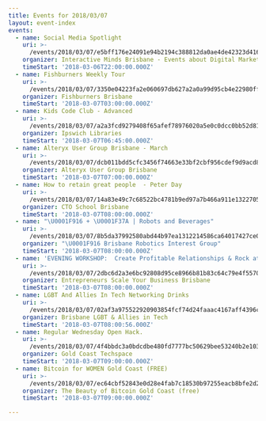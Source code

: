 ```yaml
---
title: Events for 2018/03/07
layout: event-index
events:
  - name: Social Media Spotlight
    uri: >-
      /events/2018/03/07/e5bff176e24091e94b2194c388812da0ae4de42323d4168ec1ee6a60ac0cce05
    organizer: Interactive Minds Brisbane - Events about Digital Marketing
    timeStart: '2018-03-06T22:00:00.000Z'
  - name: Fishburners Weekly Tour
    uri: >-
      /events/2018/03/07/3350e04223fa2e060697db627a2a0a99d95cb4e22980ffbad93941d51de23b72
    organizer: Fishburners Brisbane
    timeStart: '2018-03-07T03:00:00.000Z'
  - name: Kids Code Club - Advanced
    uri: >-
      /events/2018/03/07/a2a3fcd9279408f65afef78976020a5e0c0dcc0bb52d818704a011a34d843d12
    organizer: Ipswich Libraries
    timeStart: '2018-03-07T06:45:00.000Z'
  - name: Alteryx User Group Brisbane - March
    uri: >-
      /events/2018/03/07/dcb011bdd5cfc3456f74663e33bf2cbf956cdef9d9acd8929115210244b57fa3
    organizer: Alteryx User Group Brisbane
    timeStart: '2018-03-07T07:00:00.000Z'
  - name: How to retain great people  - Peter Day
    uri: >-
      /events/2018/03/07/14a83e49c7c68522bc4781b9ed97a7b466a911e132270535ab90f1e1eecc48d4
    organizer: CTO School Brisbane
    timeStart: '2018-03-07T08:00:00.000Z'
  - name: "\U0001F916 + \U0001F37A | Robots and Beverages"
    uri: >-
      /events/2018/03/07/8b5da37992580abd44b97ea1312214586ca64017427ce0bf3d7afe6f506aaf15
    organizer: "\U0001F916 Brisbane Robotics Interest Group"
    timeStart: '2018-03-07T08:00:00.000Z'
  - name: 'EVENING WORKSHOP:  Create Profitable Relationships & Rock at Networking'
    uri: >-
      /events/2018/03/07/2dbc6d2a3e6bc92808d95ce8966b81b83c64c79e4f5570d2ac93e6fc2c328541
    organizer: Entrepreneurs Scale Your Business Brisbane
    timeStart: '2018-03-07T08:00:00.000Z'
  - name: LGBT And Allies In Tech Networking Drinks
    uri: >-
      /events/2018/03/07/02af3a975522920903854fcf74d24faaac4167aff4396c0927d93e611e63200f
    organizer: Brisbane LGBT & Allies in Tech
    timeStart: '2018-03-07T08:00:56.000Z'
  - name: Regular Wednesday Open Hack.
    uri: >-
      /events/2018/03/07/4f4bbdc3a0bdcdbe480fd7777bc50629bee53240b2e103aa54e1e117bf24990a
    organizer: Gold Coast Techspace
    timeStart: '2018-03-07T09:00:00.000Z'
  - name: Bitcoin for WOMEN Gold Coast (FREE)
    uri: >-
      /events/2018/03/07/ec64cbf52843e0d28e4fab7c18530b97255eacb8bfe2d2f38234819bda2b893e
    organizer: The Beauty of Bitcoin Gold Coast (free)
    timeStart: '2018-03-07T09:00:00.000Z'

---
```

